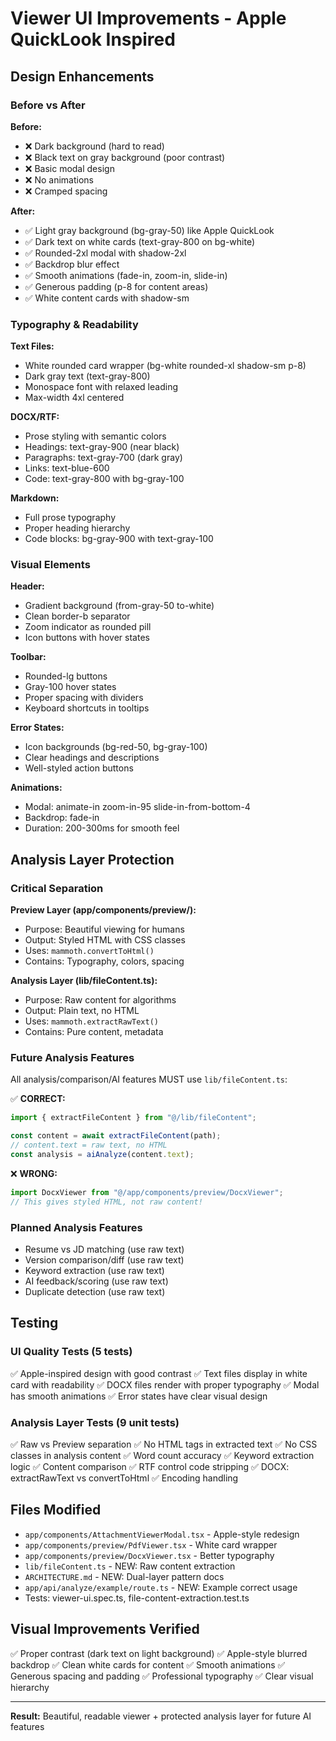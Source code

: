# Viewer UI Improvements - Apple QuickLook Inspired

## Design Enhancements

### Before vs After

**Before:**
- ❌ Dark background (hard to read)
- ❌ Black text on gray background (poor contrast)
- ❌ Basic modal design
- ❌ No animations
- ❌ Cramped spacing

**After:**
- ✅ Light gray background (bg-gray-50) like Apple QuickLook
- ✅ Dark text on white cards (text-gray-800 on bg-white)
- ✅ Rounded-2xl modal with shadow-2xl
- ✅ Backdrop blur effect
- ✅ Smooth animations (fade-in, zoom-in, slide-in)
- ✅ Generous padding (p-8 for content areas)
- ✅ White content cards with shadow-sm

### Typography & Readability

**Text Files:**
- White rounded card wrapper (bg-white rounded-xl shadow-sm p-8)
- Dark gray text (text-gray-800)
- Monospace font with relaxed leading
- Max-width 4xl centered

**DOCX/RTF:**
- Prose styling with semantic colors
- Headings: text-gray-900 (near black)
- Paragraphs: text-gray-700 (dark gray)
- Links: text-blue-600
- Code: text-gray-800 with bg-gray-100

**Markdown:**
- Full prose typography
- Proper heading hierarchy
- Code blocks: bg-gray-900 with text-gray-100

### Visual Elements

**Header:**
- Gradient background (from-gray-50 to-white)
- Clean border-b separator
- Zoom indicator as rounded pill
- Icon buttons with hover states

**Toolbar:**
- Rounded-lg buttons
- Gray-100 hover states
- Proper spacing with dividers
- Keyboard shortcuts in tooltips

**Error States:**
- Icon backgrounds (bg-red-50, bg-gray-100)
- Clear headings and descriptions
- Well-styled action buttons

**Animations:**
- Modal: animate-in zoom-in-95 slide-in-from-bottom-4
- Backdrop: fade-in
- Duration: 200-300ms for smooth feel

## Analysis Layer Protection

### Critical Separation

**Preview Layer (app/components/preview/):**
- Purpose: Beautiful viewing for humans
- Output: Styled HTML with CSS classes
- Uses: `mammoth.convertToHtml()`
- Contains: Typography, colors, spacing

**Analysis Layer (lib/fileContent.ts):**
- Purpose: Raw content for algorithms
- Output: Plain text, no HTML
- Uses: `mammoth.extractRawText()`
- Contains: Pure content, metadata

### Future Analysis Features

All analysis/comparison/AI features MUST use `lib/fileContent.ts`:

✅ **CORRECT:**
```typescript
import { extractFileContent } from "@/lib/fileContent";

const content = await extractFileContent(path);
// content.text = raw text, no HTML
const analysis = aiAnalyze(content.text);
```

❌ **WRONG:**
```typescript
import DocxViewer from "@/app/components/preview/DocxViewer";
// This gives styled HTML, not raw content!
```

### Planned Analysis Features
- Resume vs JD matching (use raw text)
- Version comparison/diff (use raw text)
- Keyword extraction (use raw text)
- AI feedback/scoring (use raw text)
- Duplicate detection (use raw text)

## Testing

### UI Quality Tests (5 tests)
✅ Apple-inspired design with good contrast
✅ Text files display in white card with readability
✅ DOCX files render with proper typography
✅ Modal has smooth animations
✅ Error states have clear visual design

### Analysis Layer Tests (9 unit tests)
✅ Raw vs Preview separation
✅ No HTML tags in extracted text
✅ No CSS classes in analysis content
✅ Word count accuracy
✅ Keyword extraction logic
✅ Content comparison
✅ RTF control code stripping
✅ DOCX: extractRawText vs convertToHtml
✅ Encoding handling

## Files Modified

- `app/components/AttachmentViewerModal.tsx` - Apple-style redesign
- `app/components/preview/PdfViewer.tsx` - White card wrapper
- `app/components/preview/DocxViewer.tsx` - Better typography
- `lib/fileContent.ts` - NEW: Raw content extraction
- `ARCHITECTURE.md` - NEW: Dual-layer pattern docs
- `app/api/analyze/example/route.ts` - NEW: Example correct usage
- Tests: viewer-ui.spec.ts, file-content-extraction.test.ts

## Visual Improvements Verified

✅ Proper contrast (dark text on light background)
✅ Apple-style blurred backdrop
✅ Clean white cards for content
✅ Smooth animations
✅ Generous spacing and padding
✅ Professional typography
✅ Clear visual hierarchy

---

**Result:** Beautiful, readable viewer + protected analysis layer for future AI features
